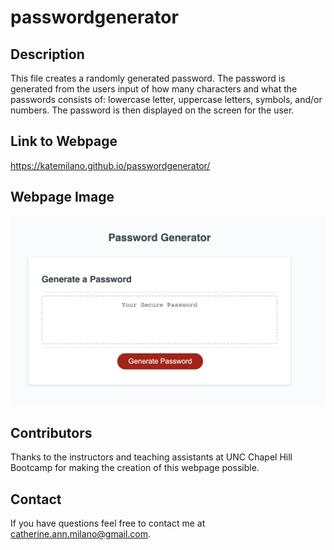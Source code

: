 # passwordgenerator

## Description
This file creates a randomly generated password.  The password is generated from the users input of how many characters and what the passwords consists of: lowercase letter, uppercase letters, symbols, and/or numbers.  The password is then displayed on the screen for the user.

## Link to Webpage
https://katemilano.github.io/passwordgenerator/


## Webpage Image 
<img src="images/passwordgenerator.png" >

## Contributors
Thanks to the instructors and teaching assistants at UNC Chapel Hill Bootcamp for making the creation of this webpage possible.

## Contact
If you have questions feel free to contact me at catherine.ann.milano@gmail.com.
